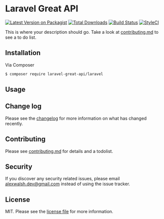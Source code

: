 # Laravel Great API

[![Latest Version on Packagist][ico-version]][link-packagist]
[![Total Downloads][ico-downloads]][link-downloads]
[![Build Status][ico-travis]][link-travis]
[![StyleCI][ico-styleci]][link-styleci]

This is where your description should go. Take a look at [contributing.md](contributing.md) to see a to do list.

## Installation

Via Composer

``` bash
$ composer require laravel-great-api/laravel
```

## Usage

## Change log

Please see the [changelog](changelog.md) for more information on what has changed recently.

## Contributing

Please see [contributing.md](contributing.md) for details and a todolist.

## Security

If you discover any security related issues, please email alexwalsh.dev@gmail.com instead of using the issue tracker.

## License

MIT. Please see the [license file](license.md) for more information.

[ico-version]: https://img.shields.io/packagist/v/laravel-great-api/laravel.svg?style=flat-square
[ico-downloads]: https://img.shields.io/packagist/dt/laravel-great-api/laravel.svg?style=flat-square
[ico-travis]: https://img.shields.io/travis/laravel-great-api/laravel/master.svg?style=flat-square
[ico-styleci]: https://styleci.io/repos/12345678/shield

[link-packagist]: https://packagist.org/packages/laravel-great-api/laravel
[link-downloads]: https://packagist.org/packages/laravel-great-api/laravel
[link-travis]: https://travis-ci.org/laravel-great-api/laravel
[link-styleci]: https://styleci.io/repos/12345678
[link-author]: https://github.com/laravel-great-api
[link-contributors]: ../../contributors
